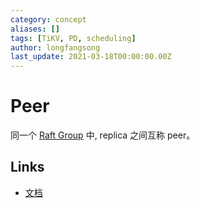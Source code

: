 ```yaml
---
category: concept
aliases: []
tags: [TiKV, PD, scheduling]
author: longfangsong
last_update: 2021-03-18T00:00:00.00Z
---
```

# Peer

同一个 [Raft Group](#/prerendered/what%2FRegion.htmlpart) 中, replica 之间互称 peer。

## Links

- [文档](https://docs.pingcap.com/zh/tidb/stable/glossary#regionpeerraft-group)
